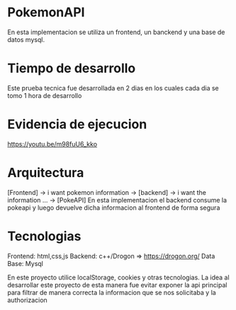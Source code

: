 # PokemonAPI
En esta implementacion se utiliza un frontend, un banckend y una base de datos mysql.

# Tiempo de desarrollo
Este prueba tecnica fue desarrollada en 2 dias en los cuales cada dia se tomo 1 hora de desarrollo

# Evidencia de ejecucion
https://youtu.be/m98fuU6_kko


# Arquitectura
[Frontend]  -> i want pokemon information -> [backend] -> i want the information ... -> [PokeAPI] 
En esta implementacion el backend consume la pokeapi y luego devuelve dicha informacion al frontend de forma segura

# Tecnologias 
Frontend: html,css,js
Backend: c++/Drogon => https://drogon.org/
Data Base: Mysql

En este proyecto utilice localStorage, cookies y otras tecnologias. La idea al desarrollar este proyecto de esta manera fue evitar exponer la api principal para filtrar de manera correcta la informacion que se nos solicitaba y la authorizacion 
